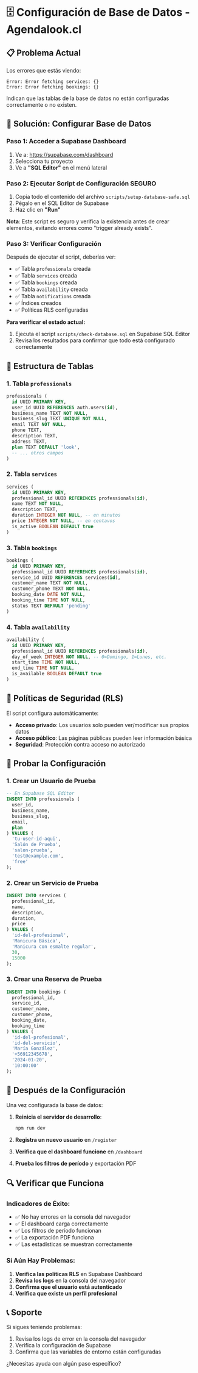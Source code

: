 # 🗄️ Configuración de Base de Datos - Agendalook.cl

## 📋 **Problema Actual**
Los errores que estás viendo:
```
Error: Error fetching services: {}
Error: Error fetching bookings: {}
```

Indican que las tablas de la base de datos no están configuradas correctamente o no existen.

## 🔧 **Solución: Configurar Base de Datos**

### **Paso 1: Acceder a Supabase Dashboard**
1. Ve a: https://supabase.com/dashboard
2. Selecciona tu proyecto
3. Ve a **"SQL Editor"** en el menú lateral

### **Paso 2: Ejecutar Script de Configuración SEGURO**
1. Copia todo el contenido del archivo `scripts/setup-database-safe.sql`
2. Pégalo en el SQL Editor de Supabase
3. Haz clic en **"Run"**

**Nota**: Este script es seguro y verifica la existencia antes de crear elementos, evitando errores como "trigger already exists".

### **Paso 3: Verificar Configuración**
Después de ejecutar el script, deberías ver:
- ✅ Tabla `professionals` creada
- ✅ Tabla `services` creada  
- ✅ Tabla `bookings` creada
- ✅ Tabla `availability` creada
- ✅ Tabla `notifications` creada
- ✅ Índices creados
- ✅ Políticas RLS configuradas

**Para verificar el estado actual:**
1. Ejecuta el script `scripts/check-database.sql` en Supabase SQL Editor
2. Revisa los resultados para confirmar que todo está configurado correctamente

## 🎯 **Estructura de Tablas**

### **1. Tabla `professionals`**
```sql
professionals (
  id UUID PRIMARY KEY,
  user_id UUID REFERENCES auth.users(id),
  business_name TEXT NOT NULL,
  business_slug TEXT UNIQUE NOT NULL,
  email TEXT NOT NULL,
  phone TEXT,
  description TEXT,
  address TEXT,
  plan TEXT DEFAULT 'look',
  -- ... otros campos
)
```

### **2. Tabla `services`**
```sql
services (
  id UUID PRIMARY KEY,
  professional_id UUID REFERENCES professionals(id),
  name TEXT NOT NULL,
  description TEXT,
  duration INTEGER NOT NULL, -- en minutos
  price INTEGER NOT NULL, -- en centavos
  is_active BOOLEAN DEFAULT true
)
```

### **3. Tabla `bookings`**
```sql
bookings (
  id UUID PRIMARY KEY,
  professional_id UUID REFERENCES professionals(id),
  service_id UUID REFERENCES services(id),
  customer_name TEXT NOT NULL,
  customer_phone TEXT NOT NULL,
  booking_date DATE NOT NULL,
  booking_time TIME NOT NULL,
  status TEXT DEFAULT 'pending'
)
```

### **4. Tabla `availability`**
```sql
availability (
  id UUID PRIMARY KEY,
  professional_id UUID REFERENCES professionals(id),
  day_of_week INTEGER NOT NULL, -- 0=Domingo, 1=Lunes, etc.
  start_time TIME NOT NULL,
  end_time TIME NOT NULL,
  is_available BOOLEAN DEFAULT true
)
```

## 🔐 **Políticas de Seguridad (RLS)**

El script configura automáticamente:
- **Acceso privado**: Los usuarios solo pueden ver/modificar sus propios datos
- **Acceso público**: Las páginas públicas pueden leer información básica
- **Seguridad**: Protección contra acceso no autorizado

## 🧪 **Probar la Configuración**

### **1. Crear un Usuario de Prueba**
```sql
-- En Supabase SQL Editor
INSERT INTO professionals (
  user_id,
  business_name,
  business_slug,
  email,
  plan
) VALUES (
  'tu-user-id-aqui',
  'Salón de Prueba',
  'salon-prueba',
  'test@example.com',
  'free'
);
```

### **2. Crear un Servicio de Prueba**
```sql
INSERT INTO services (
  professional_id,
  name,
  description,
  duration,
  price
) VALUES (
  'id-del-profesional',
  'Manicura Básica',
  'Manicura con esmalte regular',
  30,
  15000
);
```

### **3. Crear una Reserva de Prueba**
```sql
INSERT INTO bookings (
  professional_id,
  service_id,
  customer_name,
  customer_phone,
  booking_date,
  booking_time
) VALUES (
  'id-del-profesional',
  'id-del-servicio',
  'María González',
  '+56912345678',
  '2024-01-20',
  '10:00:00'
);
```

## 🚀 **Después de la Configuración**

Una vez configurada la base de datos:

1. **Reinicia el servidor de desarrollo**:
   ```bash
   npm run dev
   ```

2. **Registra un nuevo usuario** en `/register`

3. **Verifica que el dashboard funcione** en `/dashboard`

4. **Prueba los filtros de período** y exportación PDF

## 🔍 **Verificar que Funciona**

### **Indicadores de Éxito:**
- ✅ No hay errores en la consola del navegador
- ✅ El dashboard carga correctamente
- ✅ Los filtros de período funcionan
- ✅ La exportación PDF funciona
- ✅ Las estadísticas se muestran correctamente

### **Si Aún Hay Problemas:**
1. **Verifica las políticas RLS** en Supabase Dashboard
2. **Revisa los logs** en la consola del navegador
3. **Confirma que el usuario está autenticado**
4. **Verifica que existe un perfil profesional**

## 📞 **Soporte**

Si sigues teniendo problemas:
1. Revisa los logs de error en la consola del navegador
2. Verifica la configuración de Supabase
3. Confirma que las variables de entorno están configuradas

¿Necesitas ayuda con algún paso específico? 